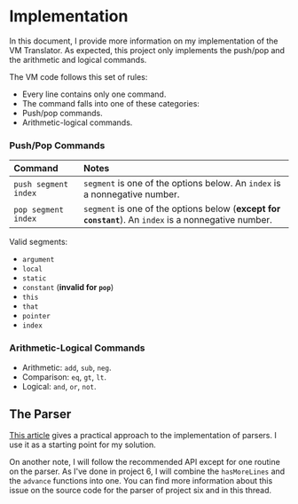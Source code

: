 # Implementation
In this document, I provide more information on my implementation of the VM Translator. As expected, this project only implements the push/pop and the arithmetic and logical commands.

The VM code follows this set of rules:
- Every line contains only one command.
- The command falls into one of these categories:
- Push/pop commands.
- Arithmetic-logical commands.

### Push/Pop Commands
| Command              | Notes                                                                                                  |
| :------------------- | :----------------------------------------------------------------------------------------------------- |
| `push segment index` | `segment` is one of the options below. An `index` is a nonnegative number.                             |
| `pop segment index`  | `segment` is one of the options below (**except for `constant`**). An `index` is a nonnegative number. |

Valid segments:
- `argument`
- `local`
- `static`
- `constant` (**invalid for `pop`**)
- `this`
- `that`
- `pointer`
- `index`

### Arithmetic-Logical Commands
- Arithmetic: `add`, `sub`, `neg`.
- Comparison: `eq`, `gt`, `lt`.
- Logical: `and`, `or`, `not`.

## The Parser
[This article](https://tomassetti.me/guide-parsing-algorithms-terminology/) gives a practical approach to the implementation of parsers. I use it as a starting point for my solution.

On another note, I will follow the recommended API except for one routine on the parser. As I've done in project 6, I will combine the `hasMoreLines` and the `advance` functions into one. You can find more information about this issue on the source code for the parser of project six and in this thread.